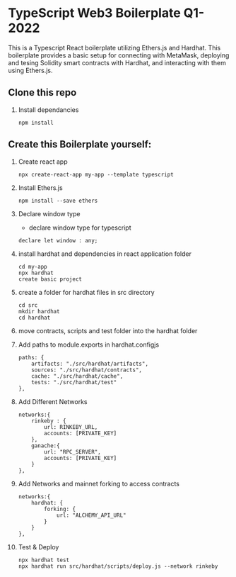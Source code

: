 
# TypeScript Web3 Boilerplate Q1-2022

This is a Typescript React boilerplate utilizing Ethers.js and Hardhat. This boilerplate provides a basic setup for connecting with MetaMask, deploying and tesing Solidity smart contracts with Hardhat, and interacting with them using Ethers.js.  


## Clone this repo 

1. Install dependancies
    ```
    npm install
    ```

## Create this Boilerplate yourself:

1. Create react app
    ```react
    npx create-react-app my-app --template typescript 
    ```
2. Install Ethers.js
    ```react
    npm install --save ethers
    ```
3. Declare window type
    - declare window type for typescript
    ```
    declare let window : any;
    ```

4. install hardhat and dependencies in react application folder
    ```
    cd my-app
    npx hardhat
    create basic project
    ```

5. create a folder for hardhat files in src directory
    ```
    cd src
    mkdir hardhat
    cd hardhat
    ```

6. move contracts, scripts and test folder into the hardhat folder

7. Add paths to module.exports in hardhat.configjs
    ```
    paths: {
        artifacts: "./src/hardhat/artifacts",
        sources: "./src/hardhat/contracts",
        cache: "./src/hardhat/cache",
        tests: "./src/hardhat/test"
    },
    ```
8. Add Different Networks
    ```
    networks:{
        rinkeby : {
            url: RINKEBY_URL,
            accounts: [PRIVATE_KEY]
        },
        ganache:{
            url: "RPC_SERVER",
            accounts: [PRIVATE_KEY]
        }
    },
    ```

9. Add Networks and mainnet forking to access contracts
    ```
    networks:{
        hardhat: {
            forking: {
                url: "ALCHEMY_API_URL"
            }
        }
    }, 
    ```

10. Test & Deploy
    ```
    npx hardhat test
    npx hardhat run src/hardhat/scripts/deploy.js --network rinkeby
    ```